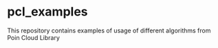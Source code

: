 # pcl_examples
This repository contains examples of usage of different algorithms from Poin Cloud Library
